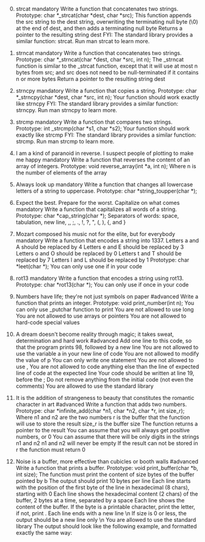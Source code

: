 0. strcat mandatory
Write a function that concatenates two strings.
Prototype: char *_strcat(char *dest, char *src);
This function appends the src string to the dest string, overwriting the
terminating null byte (\0) at the end of dest, and then adds a terminating null
byte
Returns a pointer to the resulting string dest
FYI: The standard library provides a similar function: strcat. Run man strcat to
learn more.
1. strncat mandatory
Write a function that concatenates two strings.
Prototype: char *_strncat(char *dest, char *src, int n);
The _strncat function is similar to the _strcat function, except that
it will use at most n bytes from src; and
src does not need to be null-terminated if it contains n or more bytes
Return a pointer to the resulting string dest
2. strncpy mandatory
Write a function that copies a string.
Prototype: char *_strncpy(char *dest, char *src, int n);
Your function should work exactly like strncpy
FYI: The standard library provides a similar function: strncpy. Run man strncpy
to learn more.
3. strcmp mandatory
Write a function that compares two strings.
Prototype: int _strcmp(char *s1, char *s2);
Your function should work exactly like strcmp
FYI: The standard library provides a similar function: strcmp. Run man strcmp to
learn more.
4. I am a kind of paranoid in reverse. I suspect people of plotting to make me
happy mandatory
Write a function that reverses the content of an array of integers.
Prototype: void reverse_array(int *a, int n);
Where n is the number of elements of the array
5. Always look up mandatory
Write a function that changes all lowercase letters of a string to uppercase.
Prototype: char *string_toupper(char *);
6. Expect the best. Prepare for the worst. Capitalize on what comes mandatory
Write a function that capitalizes all words of a string.
Prototype: char *cap_string(char *);
Separators of words: space, tabulation, new line, ,, ;, ., !, ?,
\", (, ), {, and }
7. Mozart composed his music not for the elite, but for everybody mandatory
Write a function that encodes a string into 1337.
Letters a and A should be replaced by 4
Letters e and E should be replaced by 3
Letters o and O should be replaced by 0
Letters t and T should be replaced by 7
Letters l and L should be replaced by 1
Prototype: char *leet(char *);
You can only use one if in your code
8. rot13 mandatory
Write a function that encodes a string using rot13.
Prototype: char *rot13(char *);
You can only use if once in your code
9. Numbers have life; they're not just symbols on paper #advanced
Write a function that prints an integer.
Prototype: void print_number(int n);
You can only use _putchar function to print
You are not allowed to use long
You are not allowed to use arrays or pointers
You are not allowed to hard-code special values
10. A dream doesn't become reality through magic; it takes sweat, determination
and hard work #advanced
Add one line to this code, so that the program prints 98, followed by a new line
You are not allowed to use the variable a in your new line of code
You are not allowed to modify the value of p
You can only write one statement
You are not allowed to use ,
You are not allowed to code anything else than the line of expected line of code
at the expected line
Your code should be written at line 19, before the ;
Do not remove anything from the initial code (not even the comments)
You are allowed to use the standard library

11. It is the addition of strangeness to beauty that constitutes the romantic
character in art #advanced
Write a function that adds two numbers.
Prototype: char *infinite_add(char *n1, char *n2, char *r, int size_r);
Where n1 and n2 are the two numbers
r is the buffer that the function will use to store the result
size_r is the buffer size
The function returns a pointer to the result
You can assume that you will always get positive numbers, or 0
You can assume that there will be only digits in the strings n1 and n2
n1 and n2 will never be empty
If the result can not be stored in r the function must return 0

12. Noise is a buffer, more effective than cubicles or booth walls #advanced
Write a function that prints a buffer.
Prototype: void print_buffer(char *b, int size);
The function must print the content of size bytes of the buffer pointed by b
The output should print 10 bytes per line
Each line starts with the position of the first byte of the line in hexadecimal
(8 chars), starting with 0
Each line shows the hexadecimal content (2 chars) of the buffer, 2 bytes at a
time, separated by a space
Each line shows the content of the buffer. If the byte is a printable character,
print the letter, if not, print .
Each line ends with a new line \n
If size is 0 or less, the output should be a new line only \n
You are allowed to use the standard library
The output should look like the following example, and formatted exactly the
same way:
